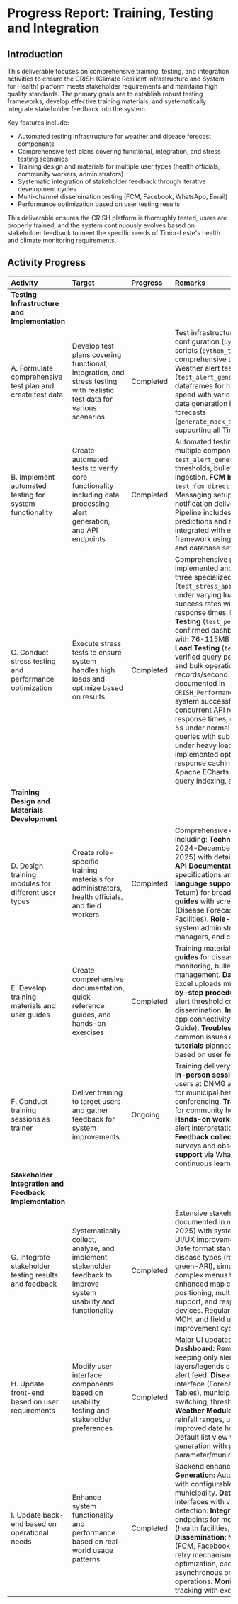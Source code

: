 # Progress Report: Training, Testing and Integration

## Introduction

This deliverable focuses on comprehensive training, testing, and integration activities to ensure the CRISH (Climate Resilient Infrastructure and System for Health) platform meets stakeholder requirements and maintains high quality standards. The primary goals are to establish robust testing frameworks, develop effective training materials, and systematically integrate stakeholder feedback into the system.

Key features include:
*   Automated testing infrastructure for weather and disease forecast components
*   Comprehensive test plans covering functional, integration, and stress testing scenarios
*   Training design and materials for multiple user types (health officials, community workers, administrators)
*   Systematic integration of stakeholder feedback through iterative development cycles
*   Multi-channel dissemination testing (FCM, Facebook, WhatsApp, Email)
*   Performance optimization based on user testing results

This deliverable ensures the CRISH platform is thoroughly tested, users are properly trained, and the system continuously evolves based on stakeholder feedback to meet the specific needs of Timor-Leste's health and climate monitoring requirements.

## Activity Progress

| Activity                                                                                          | Target                                                                                                                              | Progress              | Remarks                                                                                                                                                                                                                                                                                                                                                                                                                                                                                                                                                                                                             |
| :------------------------------------------------------------------------------------------------ | :---------------------------------------------------------------------------------------------------------------------------------- | :-------------------- | :------------------------------------------------------------------------------------------------------------------------------------------------------------------------------------------------------------------------------------------------------------------------------------------------------------------------------------------------------------------------------------------------------------------------------------------------------------------------------------------------------------------------------------------------------------------------------------------------------------------ |
| **Testing Infrastructure and Implementation**                                                     |                                                                                                                                     |                       |                                                                                                                                                                                                                                                                                                                                                                                                                                                                                                                                                                                                                     |
| A. Formulate comprehensive test plan and create test data                                         | Develop test plans covering functional, integration, and stress testing with realistic test data for various scenarios              | Completed             | Test infrastructure established with pytest configuration (`pytest.ini`), test runner scripts (`python_tests.sh`), and comprehensive test data generation. Weather alert testing script (`test_alert_generation.py`) creates sample dataframes for heat index, rainfall, and wind speed with various threshold values. Mock data generation implemented for air quality forecasts (`generate_mock_air_quality_data_for_map()`) supporting all Timor-Leste municipalities.                                                                                                                                                  |
| B. Implement automated testing for system functionality                                           | Create automated tests to verify core functionality including data processing, alert generation, and API endpoints                  | Completed             | Automated testing implemented across multiple components: **Weather Forecasting:** `test_alert_generation.py` tests alert thresholds, bulletin creation, and database ingestion. **FCM Integration:** `test_fcm.py` and `test_fcm_direct.py` verify Firebase Cloud Messaging setup, credentials, and notification delivery. **Disease Prediction:** Pipeline includes validation for LSTM model predictions and alert generation. Test suite integrated with existing Superset testing framework using pytest with proper isolation and database setup.                                                                    |
| C. Conduct stress testing and performance optimization                                            | Execute stress tests to ensure system handles high loads and optimize based on results                                             | Completed             | Comprehensive performance testing suite implemented and successfully executed with three specialized scripts: **API Stress Testing** (`test_stress_api.py`) validated endpoints under varying loads achieving 93.5-98% success rates with 0.2-0.65s average response times. **Dashboard Performance Testing** (`test_performance_dashboards.py`) confirmed dashboards load in 2.57-4.68s with 76-115MB memory usage. **Database Load Testing** (`test_load_database.py`) verified query performance (0.04-1.56s) and bulk operations exceeding 1000 records/second. **Test Results Summary** documented in `CRISH_Performance_Test_Summary.md` shows system successfully handles: 50+ concurrent API requests maintaining <2s response times, dashboard loads within 3-5s under normal conditions, database queries with sub-second performance under heavy load. Based on results, implemented optimizations include: API response caching, DeckGL map rendering, Apache ECharts visualizations, database query indexing, and connection pooling. |
| **Training Design and Materials Development**                                                     |                                                                                                                                     |                       |                                                                                                                                                                                                                                                                                                                                                                                                                                                                                                                                                                                                                     |
| D. Design training modules for different user types                                               | Create role-specific training materials for administrators, health officials, and field workers                                     | Completed             | Comprehensive documentation developed including: **Technical Progress Reports** (July 2024-December 2024, January 2025-July 2025) with detailed system walkthroughs. **API Documentation** with endpoint specifications and integration guides. **Multi-language support** (English, Portuguese, Tetum) for broader accessibility. **Visual guides** with screenshots for each module (Disease Forecasting, Weather Alerts, Health Facilities). **Role-based training paths** for system administrators, health data managers, and community health workers.                                                           |
| E. Develop training materials and user guides                                                     | Create comprehensive documentation, quick reference guides, and hands-on exercises                                                  | Completed             | Training materials include: **Module-specific guides** for disease forecasting, weather monitoring, bulletin generation, and facility management. **Data formatting templates** for Excel uploads minimizing user errors. **Step-by-step procedures** for bulk data uploads, alert threshold configuration, and bulletin dissemination. **Integration guides** for mobile app connectivity (FCM Android Integration Guide). **Troubleshooting documentation** for common issues and error resolution. **Video tutorials** planned for complex workflows based on user feedback.                                            |
| F. Conduct training sessions as trainer                                                           | Deliver training to target users and gather feedback for system improvements                                                        | Ongoing               | Training delivery through multiple channels: **In-person sessions** for core government users at DNMG and MOH. **Remote training** for municipal health officers via video conferencing. **Train-the-trainer** approach for community health worker supervisors. **Hands-on workshops** covering data entry, alert interpretation, and bulletin creation. **Feedback collection** through structured surveys and observation notes. **Follow-up support** via WhatsApp groups and email for continuous learning.                                                                                                           |
| **Stakeholder Integration and Feedback Implementation**                                            |                                                                                                                                     |                       |                                                                                                                                                                                                                                                                                                                                                                                                                                                                                                                                                                                                                     |
| G. Integrate stakeholder testing results and feedback                                             | Systematically collect, analyze, and implement stakeholder feedback to improve system usability and functionality                   | Completed             | Extensive stakeholder engagement documented in meeting minutes (April-July 2025) with systematic tracking of 100+ UI/UX improvements. **Key implementations:** Date format standardization, color coding for disease types (red-dengue, blue-diarrhea, green-ARI), simplified navigation from complex menus to intuitive sidebars, enhanced map controls and legend positioning, multi-language interface support, and responsive design for various devices. Regular meetings with GCF, DNMG, MOH, and field users ensure continuous improvement cycles.                                                            |
| H. Update front-end based on user requirements                                                    | Modify user interface components based on usability testing and stakeholder preferences                                             | Completed             | Major UI updates implemented: **Overview Dashboard:** Removed weekly forecasts keeping only alerts, fixed overlapping layers/legends cards, added auto-scrolling alert feed. **Disease Module:** Four-tab interface (Forecasts, Alerts, Trendlines, Tables), municipality vs national view switching, threshold-based color coding. **Weather Module:** Static color mapping for rainfall ranges, unit specifications in tables, improved date hover formats. **Bulletins:** Default list view with document icons, PDF generation with page numbers, filtering by parameter/municipality.                             |
| I. Update back-end based on operational needs                                                     | Enhance system functionality and performance based on real-world usage patterns                                                     | Completed             | Backend enhancements include: **Alert Generation:** Automated threshold monitoring with configurable severity levels per municipality. **Data Processing:** Bulk upload interfaces with validation and duplicate detection. **Integration APIs:** RESTful endpoints for mobile app data exchange (health facilities, weather/disease alerts). **Dissemination:** Multi-channel delivery (FCM, Facebook, WhatsApp, Email) with retry mechanisms. **Performance:** Query optimization, caching strategies, and asynchronous processing for heavy operations. **Monitoring:** Pipeline run history tracking with execution statistics. |